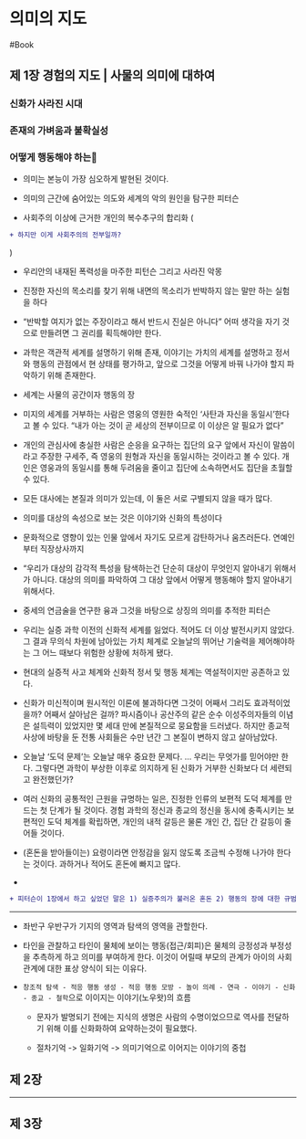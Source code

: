 # 의미의 지도

#Book



## 제 1장 경험의 지도 | 사물의 의미에 대하여

### 신화가 사라진 시대

### 존재의 가벼움과 불확실성

### 어떻게 행동해야 하는* 의미는 본능이 가장 심오하게 발현된 것이다.

* 의미의 근간에 숨어있는 의도와 세계의 악의 원인을 탐구한 피터슨

* 사회주의 이상에 근거한 개인의 복수추구의 합리화 (
```diff
+ 하지만 이게 사회주의의 전부일까?
```
)


* 우리안의 내재된 폭력성을 마주한 피턴슨 그리고 사라진 악몽

* 진정한 자신의 목소리를 찾기 위해 내면의 목소리가 반박하지 않는 말만 하는 실험을 하다

* “반박할 여지가 없는 주장이라고 해서 반드시 진실은 아니다” 어떠 생각을 자기 것으로 만들려면 그 권리를 획득해야만 한다.

* 과학은 객관적 세계를 설명하기 위해 존재, 이야기는 가치의 세계를 설명하고 정서와 행동의 관점에서 현 상태를 평가하고, 앞으로 그것을 어떻게 바꿔 나가야 할지 파악하기 위해 존재한다.

* 세계는 사물의 공간이자 행동의 장

* 미지의 세계를 거부하는 사람은 영웅의 영원한 숙적인 ‘사탄과 자신을 동일시’한다고 볼 수 있다. “내가 아는 것이 곧 세상의 전부이므로 이 이상은 알 필요가 없다” 

* 개인의 관심사에 충실한 사람은 순응을 요구하는 집단의 요구 앞에서 자신이 말씀이라고 주장한 구세주, 즉 영웅의 원형과 자신을 동일시하는 것이라고 볼 수 있다. 개인은 영웅과의 동일시를 통해 두려움을 줄이고 집단에 소속하면서도 집단을 초월할 수 있다.

* 모든 대사에는 본질과 의미가 있는데, 이 둘은 서로 구별되지 않을 때가 많다.

* 의미를 대상의 속성으로 보는 것은 이야기와 신화의 특성이다

* 문화적으로 영향이 있는 인물 앞에서 자기도 모르게 감탄하거나 움츠러든다. 연예인부터 직장상사까지

* “우리가 대상의 감각적 특성을 탐색하는건 단순히 대상이 무엇인지 알아내기 위해서가 아니다. 대상의 의미를 파악하여 그 대상 앞에서 어떻게 행동해야 할지 알아내기 위해서다.

* 중세의 연금술을 연구한 융과 그것을 바탕으로 상징의 의미를 추적한 피터슨

* 우리는 실증 과학 이전의 신화적 세계를 잃었다. 적어도 더 이상 발전시키지 않았다. 그 결과 무의식 차원에 남아있는 가치 체계로 오늘날의 뛰어난 기술력을 제어해야하는 그 어느 때보다 위험한 상황에 처하게 됐다.

* 현대의 실증적 사고 체계와 신화적 정서 및 행동 체계는 역설적이지만 공존하고 있다.

* 신화가 미신적이며 원시적인 이론에 불과하다면 그것이 어째서 그리도 효과적이었을까? 어째서 살아남은 걸까? 파시즘이나 공산주의 같은 순수 이성주의자들의 이념은 설득력이 있었지만 몇 세대 만에 본질적으로 뭉요함을 드러냈다. 하지만 종교적 사상에 바탕을 둔 전통 사회들은 수만 년간 그 본질이 변하지 않고 살아남았다.

* 오늘날 ‘도덕 문제’는 오늘날 매우 중요한 문제다. … 우리는 무엇가를 믿어야만 한다. 그렇다면 과학이 부상한 이후로 의지하게 된 신화가 거부한 신화보다 더 세련되고 완전했던가?

* 여러 신화의 공통적인 근원을 규명하는 일은, 진정한 인류의 보편적 도덕 체계를 만드는 첫 단계가 될 것이다. 경험 과학의 정신과 종교의 정신을 동시에 충족시키는 보편적인 도덕 체계를 확립하면, 개인의 내적 갈등은 물론 개인 간, 집단 간 갈등이 줄어들 것이다.

* (혼돈을 받아들이는) 요령이라면 안정감을 잃지 않도록 조금씩 수정해 나가야 한다는 것이다. 과하거나 적어도 혼돈에 빠지고 많다. 

* 
```diff
+ 피터슨이 1장에서 하고 싶었던 말은 1) 실증주의가 불러온 혼돈 2) 행동의 장에 대한 규범이 필요하다.  3) 공통적 도덕 규범을 찾을 수 있다 4) 신화는 도덕 규범의 교과서다. 5) 정복된 땅과 혼돈의 땅을 오고가는 영웅적 행위가 필요하다. 6) 그리스도와 신화는 이런 모험의 교과서이자 이상적 모델이다.
```



---



* 좌반구 우반구가 기지의 영역과 탐색의 영역을 관할한다.

* 타인을 관찰하고 타인이 물체에 보이는 행동(접근/회피)은 물체의 긍정성과 부정성을 추측하게 하고 의미를 부여하게 한다. 이것이 어릴때 부모의 관계가 아이의 사회 관계에 대한 표상 양식이 되는 이유다. 

* `창조적 탐색 - 적응 행동 생성 - 적응 행동 모방 - 놀이 의례 - 연극 - 이야기 - 신화 - 종교 - 철학`으로 이이지는 이야기(노우왓)의 흐름

	* 문자가 발명되기 전에는 지식의 생명은 사람의 수명이었으므로 역사를 전달하기 위해 이를 신화화하여 요약하는것이 필요했다.

	* 절차기억 -> 일화기억 -> 의미기억으로 이어지는 이야기의 중첩

## 제 2장

---





## 제 3장
